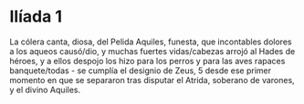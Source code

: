 # Ilíada 1
La cólera canta, diosa, del Pelida Aquiles, 
funesta, que incontables dolores a los aqueos causó/dio,
y muchas fuertes vidas/cabezas arrojó al Hades
de héroes, y a ellos despojo los hizo para los perros
y para las aves rapaces banquete/todas - se cumplía el designio de Zeus, 5
desde ese primer momento en que se separaron tras disputar
el Atrida, soberano de varones, y el divino Aquiles.
